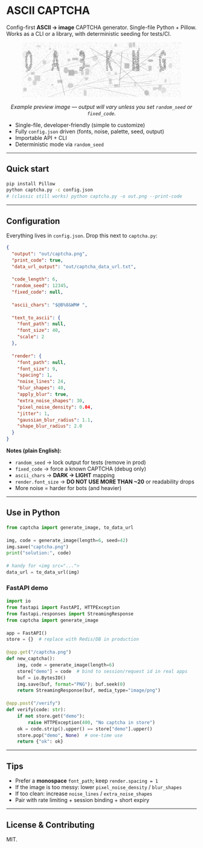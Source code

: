 # ASCII CAPTCHA

Config-first **ASCII → image** CAPTCHA generator. Single-file Python + Pillow. Works as a CLI or a library, with deterministic seeding for tests/CI.


<p align="center">
  <img src="docs/captcha.png" alt="Example CAPTCHA preview" width="420">
</p>
<p align="center"><em>Example preview image — output will vary unless you set <code>random_seed</code> or <code>fixed_code</code>.</em></p>


- Single-file, developer-friendly (simple to customize)
- Fully `config.json` driven (fonts, noise, palette, seed, output)
- Importable API + CLI
- Deterministic mode via `random_seed`

---

## Quick start

```bash
pip install Pillow
python captcha.py -c config.json
# (classic still works) python captcha.py -o out.png --print-code
```

---

## Configuration

Everything lives in `config.json`. Drop this next to `captcha.py`:

```json
{
  "output": "out/captcha.png",
  "print_code": true,
  "data_url_output": "out/captcha_data_url.txt",

  "code_length": 6,
  "random_seed": 12345,
  "fixed_code": null,

  "ascii_chars": "$@B%8&WM# ",

  "text_to_ascii": {
    "font_path": null,
    "font_size": 40,
    "scale": 2
  },

  "render": {
    "font_path": null,
    "font_size": 9,
    "spacing": 1,
    "noise_lines": 24,
    "blur_shapes": 40,
    "apply_blur": true,
    "extra_noise_shapes": 30,
    "pixel_noise_density": 0.04,
    "jitter": 1,
    "gaussian_blur_radius": 1.1,
    "shape_blur_radius": 2.0
  }
}
```

**Notes (plain English):**
- `random_seed` → lock output for tests (remove in prod)
- `fixed_code` → force a known CAPTCHA (debug only)
- `ascii_chars` → **DARK → LIGHT** mapping
- `render.font_size` → **DO NOT USE MORE THAN ~20** or readability drops
- More noise = harder for bots (and heavier)

---

## Use in Python

```python
from captcha import generate_image, to_data_url

img, code = generate_image(length=6, seed=42)
img.save("captcha.png")
print("solution:", code)

# handy for <img src="...">
data_url = to_data_url(img)
```

### FastAPI demo

```python
import io
from fastapi import FastAPI, HTTPException
from fastapi.responses import StreamingResponse
from captcha import generate_image

app = FastAPI()
store = {}  # replace with Redis/DB in production

@app.get("/captcha.png")
def new_captcha():
    img, code = generate_image(length=6)
    store["demo"] = code  # bind to session/request id in real apps
    buf = io.BytesIO()
    img.save(buf, format="PNG"); buf.seek(0)
    return StreamingResponse(buf, media_type="image/png")

@app.post("/verify")
def verify(code: str):
    if not store.get("demo"):
        raise HTTPException(400, "No captcha in store")
    ok = code.strip().upper() == store["demo"].upper()
    store.pop("demo", None)  # one-time use
    return {"ok": ok}
```

---

## Tips

- Prefer a **monospace** `font_path`; keep `render.spacing = 1`
- If the image is too messy: lower `pixel_noise_density` / `blur_shapes`
- If too clean: increase `noise_lines` / `extra_noise_shapes`
- Pair with rate limiting + session binding + short expiry

---

## License & Contributing

MIT.

